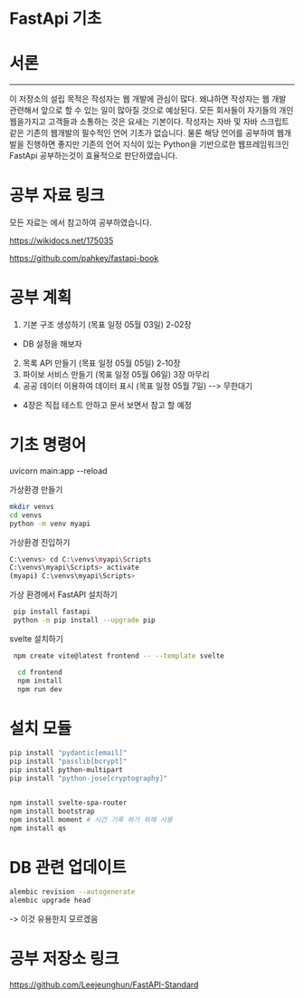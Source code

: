 # FastApi 기초

# 서론
--------------

이 저장소의 설립 목적은 작성자는 웹 개발에 관심이 많다.
왜냐하면 작성자는 웹 개발 관련해서 앞으로 할 수 있는 일이 많아질 것으로 예상된다. 모든 회사들이 자기들의 개인 웹을가지고 고객들과 소통하는 것은 요새는 기본이다. 
 작성자는 자바 및 자바 스크립트 같은 기존의 웹개발의 필수적인 언어 기초가 없습니다. 물론 해당 언어를 공부하여 웹개발을 진행하면 좋지만 기존의 언어 지식이 있는 Python을 기반으로한 웹프레임워크인 FastApi 공부하는것이 효율적으로 판단하였습니다. 

# 공부 자료 링크

모든 자료는 에서 참고하여 공부하였습니다.

https://wikidocs.net/175035

https://github.com/pahkey/fastapi-book


# 공부 계획
1. 기본 구조 생성하기 (목표 일정 05월 03일) 2-02장
- DB 설정을 해보자
2. 목록 API 만들기 (목표 일정 05월 05일)    2-10장
3. 파이보 서비스 만들기 (목표 일정 05월 06일) 3장 마무리
4. 공공 데이터 이용하여 데이터 표시 (목표 일정 05월 7일) --> 무한대기


* 4장은 직접 테스트 안하고 문서 보면서 참고 할 예정

# 기초 명령어
 uvicorn main:app --reload


가상환경 만들기
``` bash
mkdir venvs
cd venvs
python -m venv myapi
```

가상환경 진입하기
```bash
C:\venvs> cd C:\venvs\myapi\Scripts
C:\venvs\myapi\Scripts> activate
(myapi) C:\venvs\myapi\Scripts>
```

가상 환경에서 FastAPI 설치하기
```bash
 pip install fastapi
 python -m pip install --upgrade pip

```


svelte 설치하기
>
```bash
 npm create vite@latest frontend -- --template svelte

  cd frontend
  npm install
  npm run dev
```


# 설치 모듈

``` bash
pip install "pydantic[email]"
pip install "passlib[bcrypt]"
pip install python-multipart
pip install "python-jose[cryptography]"


npm install svelte-spa-router
npm install bootstrap
npm install moment # 시간 기록 하기 위해 사용
npm install qs
```

# DB 관련 업데이트
``` bash
alembic revision --autogenerate
alembic upgrade head
```
-> 이것 유용한지 모르겠음

# 공부 저장소 링크

https://github.com/Leejeunghun/FastAPI-Standard
